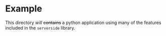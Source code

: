 # Example

This directory _will_ ~~contains~~ a python application using many of the features included in the `serverside` library.
